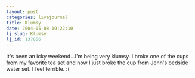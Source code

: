 ```yaml
---
layout: post
categories: livejournal
title: Klumsy
date: 2004-05-08 19:22:10
lj_slug: Klumsy
lj_id: 137856
---
```

It's been an icky weekend...I'm being very klumsy. I broke one of the cups from my favorite tea set and now I just broke the cup from Jenn's bedside water set. I feel terrible. :(
